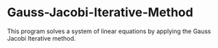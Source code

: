 # Gauss-Jacobi-Iterative-Method
This program solves a system of linear equations by applying the Gauss Jacobi Iterative method.
